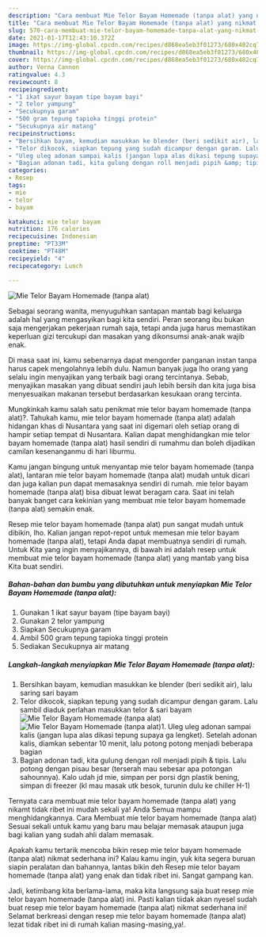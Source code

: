 ```yaml
---
description: "Cara membuat Mie Telor Bayam Homemade (tanpa alat) yang nikmat dan Mudah Dibuat"
title: "Cara membuat Mie Telor Bayam Homemade (tanpa alat) yang nikmat dan Mudah Dibuat"
slug: 570-cara-membuat-mie-telor-bayam-homemade-tanpa-alat-yang-nikmat-dan-mudah-dibuat
date: 2021-01-17T12:43:10.372Z
image: https://img-global.cpcdn.com/recipes/d868ea5eb3f01273/680x482cq70/mie-telor-bayam-homemade-tanpa-alat-foto-resep-utama.jpg
thumbnail: https://img-global.cpcdn.com/recipes/d868ea5eb3f01273/680x482cq70/mie-telor-bayam-homemade-tanpa-alat-foto-resep-utama.jpg
cover: https://img-global.cpcdn.com/recipes/d868ea5eb3f01273/680x482cq70/mie-telor-bayam-homemade-tanpa-alat-foto-resep-utama.jpg
author: Verna Cannon
ratingvalue: 4.3
reviewcount: 8
recipeingredient:
- "1 ikat sayur bayam tipe bayam bayi"
- "2 telor yampung"
- "Secukupnya garam"
- "500 gram tepung tapioka tinggi protein"
- "Secukupnya air matang"
recipeinstructions:
- "Bersihkan bayam, kemudian masukkan ke blender (beri sedikit air), lalu saring sari bayam"
- "Telor dikocok, siapkan tepung yang sudah dicampur dengan garam. Lalu sambil diaduk perlahan masukkan telor &amp; sari bayam"
- "Uleg uleg adonan sampai kalis (jangan lupa alas dikasi tepung supaya ga lengket). Setelah adonan kalis, diamkan sebentar 10 menit, lalu potong potong menjadi beberapa bagian"
- "Bagian adonan tadi, kita gulung dengan roll menjadi pipih &amp; tipis. Lalu potong dengan pisau besar (terserah mau sebesar apa potongan sahounnya). Kalo udah jd mie, simpan per porsi dgn plastik bening, simpan di freezer (kl mau masak utk besok, turunin dulu ke chiller H-1)"
categories:
- Resep
tags:
- mie
- telor
- bayam

katakunci: mie telor bayam 
nutrition: 176 calories
recipecuisine: Indonesian
preptime: "PT33M"
cooktime: "PT48M"
recipeyield: "4"
recipecategory: Lunch

---
```



![Mie Telor Bayam Homemade (tanpa alat)](https://img-global.cpcdn.com/recipes/d868ea5eb3f01273/680x482cq70/mie-telor-bayam-homemade-tanpa-alat-foto-resep-utama.jpg)

Sebagai seorang wanita, menyuguhkan santapan mantab bagi keluarga adalah hal yang mengasyikan bagi kita sendiri. Peran seorang ibu bukan saja mengerjakan pekerjaan rumah saja, tetapi anda juga harus memastikan keperluan gizi tercukupi dan masakan yang dikonsumsi anak-anak wajib enak.

Di masa  saat ini, kamu sebenarnya dapat mengorder panganan instan tanpa harus capek mengolahnya lebih dulu. Namun banyak juga lho orang yang selalu ingin menyajikan yang terbaik bagi orang tercintanya. Sebab, menyajikan masakan yang dibuat sendiri jauh lebih bersih dan kita juga bisa menyesuaikan makanan tersebut berdasarkan kesukaan orang tercinta. 



Mungkinkah kamu salah satu penikmat mie telor bayam homemade (tanpa alat)?. Tahukah kamu, mie telor bayam homemade (tanpa alat) adalah hidangan khas di Nusantara yang saat ini digemari oleh setiap orang di hampir setiap tempat di Nusantara. Kalian dapat menghidangkan mie telor bayam homemade (tanpa alat) hasil sendiri di rumahmu dan boleh dijadikan camilan kesenanganmu di hari liburmu.

Kamu jangan bingung untuk menyantap mie telor bayam homemade (tanpa alat), lantaran mie telor bayam homemade (tanpa alat) mudah untuk dicari dan juga kalian pun dapat memasaknya sendiri di rumah. mie telor bayam homemade (tanpa alat) bisa dibuat lewat beragam cara. Saat ini telah banyak banget cara kekinian yang membuat mie telor bayam homemade (tanpa alat) semakin enak.

Resep mie telor bayam homemade (tanpa alat) pun sangat mudah untuk dibikin, lho. Kalian jangan repot-repot untuk memesan mie telor bayam homemade (tanpa alat), tetapi Anda dapat membuatnya sendiri di rumah. Untuk Kita yang ingin menyajikannya, di bawah ini adalah resep untuk membuat mie telor bayam homemade (tanpa alat) yang mantab yang bisa Kita buat sendiri.

<!--inarticleads1-->

##### Bahan-bahan dan bumbu yang dibutuhkan untuk menyiapkan Mie Telor Bayam Homemade (tanpa alat):

1. Gunakan 1 ikat sayur bayam (tipe bayam bayi)
1. Gunakan 2 telor yampung
1. Siapkan Secukupnya garam
1. Ambil 500 gram tepung tapioka tinggi protein
1. Sediakan Secukupnya air matang




<!--inarticleads2-->

##### Langkah-langkah menyiapkan Mie Telor Bayam Homemade (tanpa alat):

1. Bersihkan bayam, kemudian masukkan ke blender (beri sedikit air), lalu saring sari bayam
1. Telor dikocok, siapkan tepung yang sudah dicampur dengan garam. Lalu sambil diaduk perlahan masukkan telor &amp; sari bayam
<img src="https://img-global.cpcdn.com/steps/f4ddaf0d88434bc4/160x128cq70/mie-telor-bayam-homemade-tanpa-alat-langkah-memasak-2-foto.jpg" alt="Mie Telor Bayam Homemade (tanpa alat)"><img src="https://img-global.cpcdn.com/steps/5674ab98b6eeb23b/160x128cq70/mie-telor-bayam-homemade-tanpa-alat-langkah-memasak-2-foto.jpg" alt="Mie Telor Bayam Homemade (tanpa alat)">1. Uleg uleg adonan sampai kalis (jangan lupa alas dikasi tepung supaya ga lengket). Setelah adonan kalis, diamkan sebentar 10 menit, lalu potong potong menjadi beberapa bagian
1. Bagian adonan tadi, kita gulung dengan roll menjadi pipih &amp; tipis. Lalu potong dengan pisau besar (terserah mau sebesar apa potongan sahounnya). Kalo udah jd mie, simpan per porsi dgn plastik bening, simpan di freezer (kl mau masak utk besok, turunin dulu ke chiller H-1)




Ternyata cara membuat mie telor bayam homemade (tanpa alat) yang nikamt tidak ribet ini mudah sekali ya! Anda Semua mampu menghidangkannya. Cara Membuat mie telor bayam homemade (tanpa alat) Sesuai sekali untuk kamu yang baru mau belajar memasak ataupun juga bagi kalian yang sudah ahli dalam memasak.

Apakah kamu tertarik mencoba bikin resep mie telor bayam homemade (tanpa alat) nikmat sederhana ini? Kalau kamu ingin, yuk kita segera buruan siapin peralatan dan bahannya, lantas bikin deh Resep mie telor bayam homemade (tanpa alat) yang enak dan tidak ribet ini. Sangat gampang kan. 

Jadi, ketimbang kita berlama-lama, maka kita langsung saja buat resep mie telor bayam homemade (tanpa alat) ini. Pasti kalian tiidak akan nyesel sudah buat resep mie telor bayam homemade (tanpa alat) nikmat sederhana ini! Selamat berkreasi dengan resep mie telor bayam homemade (tanpa alat) lezat tidak ribet ini di rumah kalian masing-masing,ya!.

